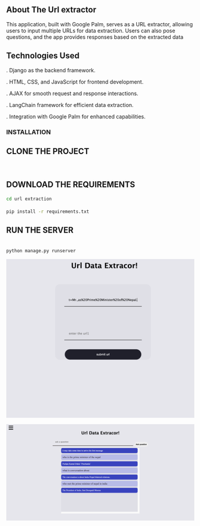 ## About The Url extractor 
This application, built with Google Palm, serves as a URL extractor, allowing users to input multiple URLs for data extraction. Users can also pose questions, and the app provides responses based on the extracted data

## Technologies Used
. Django as the backend framework. 

. HTML, CSS, and JavaScript for frontend development.

. AJAX for smooth request and response interactions.

. LangChain framework for efficient data extraction.

. Integration with Google Palm for enhanced capabilities.


###  INSTALLATION


## CLONE THE PROJECT 
```bash
  
```

## DOWNLOAD THE REQUIREMENTS 
```bash
cd url extraction

pip install -r requirements.txt
```

## RUN THE SERVER 
```bash

python manage.py runserver 

```


![Local Image](front.png)

![Local Image](main.png)